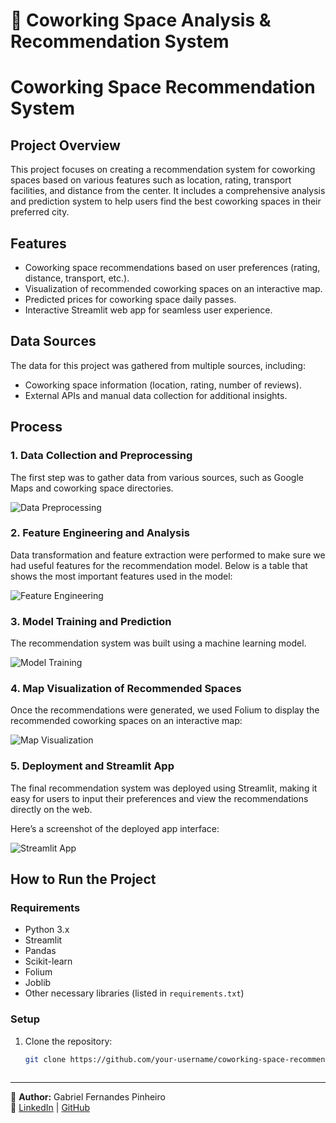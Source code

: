 # 🏢 Coworking Space Analysis & Recommendation System
# Coworking Space Recommendation System

## Project Overview

This project focuses on creating a recommendation system for coworking spaces based on various features such as location, rating, transport facilities, and distance from the center. It includes a comprehensive analysis and prediction system to help users find the best coworking spaces in their preferred city.

## Features
- Coworking space recommendations based on user preferences (rating, distance, transport, etc.).
- Visualization of recommended coworking spaces on an interactive map.
- Predicted prices for coworking space daily passes.
- Interactive Streamlit web app for seamless user experience.

## Data Sources

The data for this project was gathered from multiple sources, including:
- Coworking space information (location, rating, number of reviews).
- External APIs and manual data collection for additional insights.

## Process

### 1. Data Collection and Preprocessing

The first step was to gather data from various sources, such as Google Maps and coworking space directories.

![Data Preprocessing](/workspaces/Coworking/src/Images/DataProcessing.png)

### 2. Feature Engineering and Analysis

Data transformation and feature extraction were performed to make sure we had useful features for the recommendation model. Below is a table that shows the most important features used in the model:

![Feature Engineering](/workspaces/Coworking/src/Images/CorrelationHeatmap.png)

### 3. Model Training and Prediction

The recommendation system was built using a machine learning model.

![Model Training]()

### 4. Map Visualization of Recommended Spaces

Once the recommendations were generated, we used Folium to display the recommended coworking spaces on an interactive map:

![Map Visualization](path/to/your/map_visualization_image.png)

### 5. Deployment and Streamlit App

The final recommendation system was deployed using Streamlit, making it easy for users to input their preferences and view the recommendations directly on the web.

Here’s a screenshot of the deployed app interface:

![Streamlit App](path/to/your/streamlit_app_image.png)

## How to Run the Project

### Requirements
- Python 3.x
- Streamlit
- Pandas
- Scikit-learn
- Folium
- Joblib
- Other necessary libraries (listed in `requirements.txt`)

### Setup

1. Clone the repository:
   ```bash
   git clone https://github.com/your-username/coworking-space-recommendation.git
  

---

📌 **Author:** Gabriel Fernandes Pinheiro  
🔗 [LinkedIn](https://www.linkedin.com/in/yourprofile) | [GitHub](https://github.com/yourusername)

